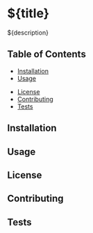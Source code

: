 # ${title}

${description}

## Table of Contents

* [Installation](#installation)
* [Usage](#usage)
<!-- * [Credits](#credits) -->
* [License](#license)
* [Contributing](#contributing)
* [Tests](#tests)
## Installation

## Usage

<!-- ## Credits? -->

## License

## Contributing

## Tests